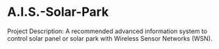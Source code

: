 # A.I.S.-Solar-Park
Project Description: A recommended advanced information system to control solar panel or solar park with Wireless Sensor Networks (WSN).
